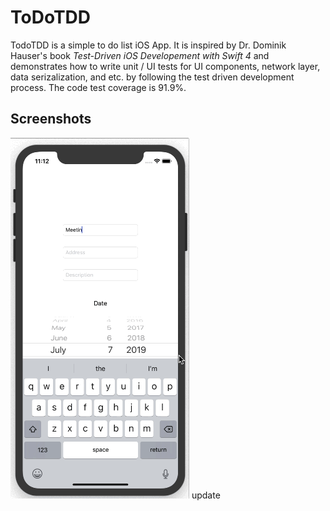 # ToDoTDD

TodoTDD is a simple to do list iOS App. It is inspired by Dr. Dominik Hauser's book *Test-Driven iOS Developement with Swift 4* and demonstrates how to write unit / UI tests for UI components, network layer, data serizalization, and etc. by following the test driven development process. The code test coverage is 91.9%.

## Screenshots

![ToDOTDD](./ToDoTDD.gif)
update